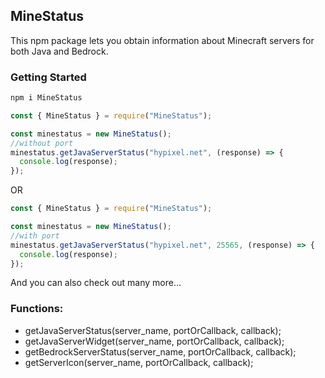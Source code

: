 ## MineStatus

This npm package lets you obtain information about Minecraft servers for both Java and Bedrock.

### Getting Started

```bash
npm i MineStatus
```

```javascript
const { MineStatus } = require("MineStatus");

const minestatus = new MineStatus();
//without port
minestatus.getJavaServerStatus("hypixel.net", (response) => {
  console.log(response);
});
```

OR

```javascript
const { MineStatus } = require("MineStatus");

const minestatus = new MineStatus();
//with port
minestatus.getJavaServerStatus("hypixel.net", 25565, (response) => {
  console.log(response);
});
```

And you can also check out many more...

### Functions:

- getJavaServerStatus(server_name, portOrCallback, callback);
- getJavaServerWidget(server_name, portOrCallback, callback);
- getBedrockServerStatus(server_name, portOrCallback, callback);
- getServerIcon(server_name, portOrCallback, callback);